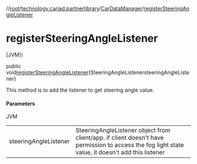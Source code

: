 //[root](../../../index.md)/[technology.cariad.partnerlibrary](../index.md)/[CarDataManager](index.md)/[registerSteeringAngleListener](register-steering-angle-listener.md)

# registerSteeringAngleListener

[JVM]\

public void[registerSteeringAngleListener](register-steering-angle-listener.md)(SteeringAngleListenersteeringAngleListener)

This method is to add the listener to get steering angle value.

#### Parameters

JVM

| | |
|---|---|
| steeringAngleListener | SteeringAngleListener object from client/app. if client doesn't have permission to access the fog light state value, it doesn't add this listener |
